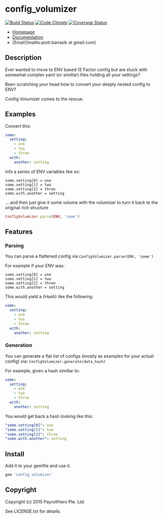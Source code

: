 # config_volumizer

[![Build Status](https://travis-ci.org/payrollhero/config_volumizer.svg)](https://travis-ci.org/payrollhero/config_volumizer)
[![Code Climate](https://codeclimate.com/github/payrollhero/config_volumizer/badges/gpa.svg)](https://codeclimate.com/github/payrollhero/config_volumizer)
[![Coverage Status](https://coveralls.io/repos/payrollhero/config_volumizer/badge.svg?branch=master)](https://coveralls.io/r/payrollhero/config_volumizer?branch=master)

* [Homepage](https://rubygems.org/gems/config_volumizer)
* [Documentation](http://rubydoc.info/gems/config_volumizer/frames)
* [Email](mailto:piotr.banasik at gmail.com)

## Description

Ever wanted to move to ENV based 12 Factor config but are stuck with somewhat complex yaml (or simillar) files
holding all your settings?

Been scratching your head how to convert your deeply nested config to ENV?

Config Volumizer comes to the rescue.

## Examples

Convert this:
```yaml
some:
  setting:
    - one
    - two
    - three
  with:
    another: setting
```

info a series of ENV variables like so:

```
some.setting[0] = one
some.setting[1] = two
some.setting[2] = three
some.with.another = setting
```

... and then just give it some volume with the volumizer to turn it back to the original rich structure

```ruby
ConfigVolumizer.parse(ENV, 'some')
```

## Features

### Parsing

You can parse a flattened config via `ConfigVolumizer.parse(ENV, 'some')`

For example if your ENV was:

```
some.setting[0] = one
some.setting[1] = two
some.setting[2] = three
some.with.another = setting
```

This would yield a {Hash} like the following:

```yaml
some:
  setting:
    - one
    - two
    - three
  with:
    another: setting
```

### Generation

You can generate a flat list of configs (mostly as examples for your actual config) via:
`ConfigVolumizer.generate(data_hash)`

For example, given a hash simillar to:
```yaml
some:
  setting:
    - one
    - two
    - three
  with:
    another: setting
```

You would get back a hash looking like this:

```yaml
"some.setting[0]": one
"some.setting[1]": two
"some.setting[2]": three
"some.with.another": setting
```

## Install

Add it to your gemfile and use it.

```ruby
gem 'config_volumizer'
```

## Copyright

Copyright (c) 2015 PayrollHero Pte. Ltd.

See LICENSE.txt for details.
